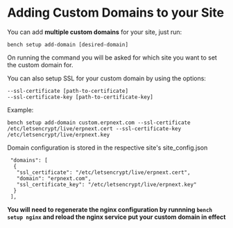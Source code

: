 # Adding Custom Domains to your Site

You can add **multiple custom domains** for your site, just run: 

	bench setup add-domain [desired-domain]

On running the command you will be asked for which site you want to set the custom domain for. 

You can also setup SSL for your custom domain by using the options: 

	--ssl-certificate [path-to-certificate]
	--ssl-certificate-key [path-to-certificate-key]

Example: 

	bench setup add-domain custom.erpnext.com --ssl-certificate /etc/letsencrypt/live/erpnext.cert --ssl-certificate-key /etc/letsencrypt/live/erpnext.key

Domain configuration is stored in the respective site's site_config.json

	 "domains": [
	  {
	   "ssl_certificate": "/etc/letsencrypt/live/erpnext.cert",
	   "domain": "erpnext.com",
	   "ssl_certificate_key": "/etc/letsencrypt/live/erpnext.key"
	  }
	 ],

**You will need to regenerate the nginx configuration by runnning `bench setup nginx` and reload the nginx service put your custom domain in effect**